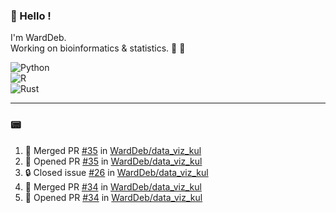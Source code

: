 ### :robot: Hello !

I'm WardDeb.  
Working on bioinformatics & statistics. 🧬 🧪  

![Python](https://img.shields.io/badge/python-3670A0?style=for-the-badge&logo=python&logoColor=ffdd54)  
![R](https://img.shields.io/badge/r-%23276DC3.svg?style=for-the-badge&logo=r&logoColor=white)  
![Rust](https://img.shields.io/badge/rust-%23000000.svg?style=for-the-badge&logo=rust&logoColor=white)  

---

### :pager:

<!--START_SECTION:activity-->
1. 🎉 Merged PR [#35](https://github.com/WardDeb/data_viz_kul/pull/35) in [WardDeb/data_viz_kul](https://github.com/WardDeb/data_viz_kul)
2. 💪 Opened PR [#35](https://github.com/WardDeb/data_viz_kul/pull/35) in [WardDeb/data_viz_kul](https://github.com/WardDeb/data_viz_kul)
3. 🔒 Closed issue [#26](https://github.com/WardDeb/data_viz_kul/issues/26) in [WardDeb/data_viz_kul](https://github.com/WardDeb/data_viz_kul)
4. 🎉 Merged PR [#34](https://github.com/WardDeb/data_viz_kul/pull/34) in [WardDeb/data_viz_kul](https://github.com/WardDeb/data_viz_kul)
5. 💪 Opened PR [#34](https://github.com/WardDeb/data_viz_kul/pull/34) in [WardDeb/data_viz_kul](https://github.com/WardDeb/data_viz_kul)
<!--END_SECTION:activity-->

